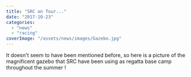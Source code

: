 ```yaml
---
title: "SRC on Tour..."
date: "2017-10-23"
categories: 
  - "news"
  - "racing"
coverImage: "/assets/news/images/Gazebo.jpg"
---
```


It doesn't seem to have been mentioned before, so here is a picture of the magnificent gazebo that SRC have been using as regatta base camp throughout the summer !
